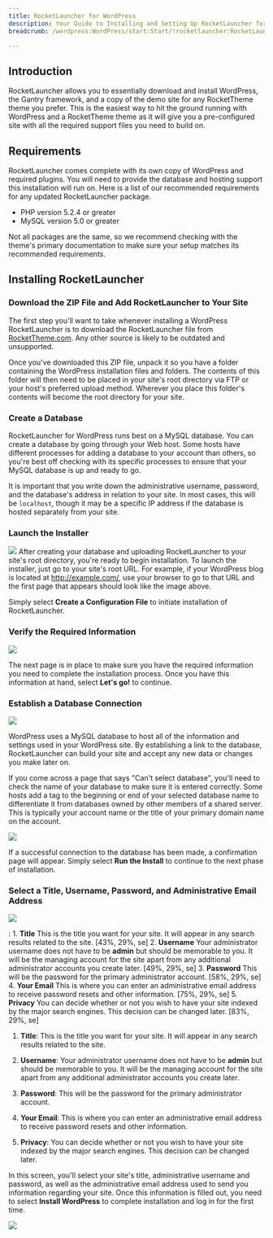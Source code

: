 ```yaml
---
title: RocketLauncher for WordPress
description: Your Guide to Installing and Setting Up RocketLauncher for WordPress
breadcrumb: /wordpress:WordPress/start:Start/!rocketlauncher:RocketLauncher

---
```


Introduction
-----

RocketLauncher allows you to essentially download and install WordPress, the Gantry framework, and a copy of the demo site for any RocketTheme theme you prefer. This is the easiest way to hit the ground running with WordPress and a RocketTheme theme as it will give you a pre-configured site with all the required support files you need to build on.

Requirements
-----

RocketLauncher comes complete with its own copy of WordPress and required plugins. You will need to provide the database and hosting support this installation will run on. Here is a list of our recommended requirements for any updated RocketLauncher package.

* PHP version 5.2.4 or greater
* MySQL version 5.0 or greater

Not all packages are the same, so we recommend checking with the theme's primary documentation to make sure your setup matches its recommended requirements.

Installing RocketLauncher
-----

### Download the ZIP File and Add RocketLauncher to Your Site

The first step you'll want to take whenever installing a WordPress RocketLauncher is to download the RocketLauncher file from [RocketTheme.com][rockettheme]. Any other source is likely to be outdated and unsupported. 

Once you've downloaded this ZIP file, unpack it so you have a folder containing the WordPress installation files and folders. The contents of this folder will then need to be placed in your site's root directory via FTP or your host's preferred upload method. Wherever you place this folder's contents will become the root directory for your site.

### Create a Database
RocketLauncher for WordPress runs best on a MySQL database. You can create a database by going through your Web host. Some hosts have different processes for adding a database to your account than others, so you're best off checking with its specific processes to ensure that your MySQL database is up and ready to go.

It is important that you write down the administrative username, password, and the database's address in relation to your site. In most cases, this will be `localhost`, though it may be a specific IP address if the database is hosted separately from your site.

### Launch the Installer
![][rocketlauncher1]
After creating your database and uploading RocketLauncher to your site's root directory, you're ready to begin installation. To launch the installer, just go to your site's root URL. For example, if your WordPress blog is located at http://example.com/, use your browser to go to that URL and the first page that appears should look like the image above.

Simply select **Create a Configuration File** to initiate installation of RocketLauncher. 

### Verify the Required Information

![][rocketlauncher2]

The next page is in place to make sure you have the required information you need to complete the installation process. Once you have this information at hand, select **Let's go!** to continue.

### Establish a Database Connection

![][rocketlauncher3]

WordPress uses a MySQL database to host all of the information and settings used in your WordPress site. By establishing a link to the database, RocketLauncher can build your site and accept any new data or changes you make later on.

If you come across a page that says "Can't select database", you'll need to check the name of your database to make sure it is entered correctly. Some hosts add a tag to the beginning or end of your selected database name to differentiate it from databases owned by other members of a shared server. This is typically your account name or the title of your primary domain name on the account.

![][rocketlauncher4]

If a successful connection to the database has been made, a confirmation page will appear. Simply select **Run the Install** to continue to the next phase of installation.

### Select a Title, Username, Password, and Administrative Email Address

![][rocketlauncher5]

:   1. **Title** This is the title you want for your site. It will appear in any search results related to the site. [43%, 29%, se]
    2. **Username** Your administrator username does not have to be **admin** but should be memorable to you. It will be the managing account for the site apart from any additional administrator accounts you create later. [49%, 29%, se]
    3. **Password** This will be the password for the primary administrator account. [58%, 29%, se]
    4. **Your Email** This is where you can enter an administrative email address to receive password resets and other information. [75%, 29%, se]
    5. **Privacy** You can decide whether or not you wish to have your site indexed by the major search engines. This decision can be changed later. [83%, 29%, se]

1. **Title**: This is the title you want for your site. It will appear in any search results related to the site.

2. **Username**: Your administrator username does not have to be **admin** but should be memorable to you. It will be the managing account for the site apart from any additional administrator accounts you create later.

3. **Password**: This will be the password for the primary administrator account.

4. **Your Email**: This is where you can enter an administrative email address to receive password resets and other information.

5. **Privacy**: You can decide whether or not you wish to have your site indexed by the major search engines. This decision can be changed later.

In this screen, you'll select your site's title, administrative username and password, as well as the administrative email address used to send you information regarding your site. Once this information is filled out, you need to select **Install WordPress** to complete installation and log in for the first time.

![][rocketlauncher6]

[rockettheme]: http://rockettheme.com
[rocketlauncher1]: assets/wp_rocketlauncher_1.jpeg
[rocketlauncher2]: assets/wp_rocketlauncher_2.jpeg
[rocketlauncher3]: assets/wp_rocketlauncher_3.jpeg
[rocketlauncher4]: assets/wp_rocketlauncher_4.jpeg
[rocketlauncher5]: assets/wp_rocketlauncher_5.jpeg
[rocketlauncher6]: assets/wp_rocketlauncher_6.jpeg